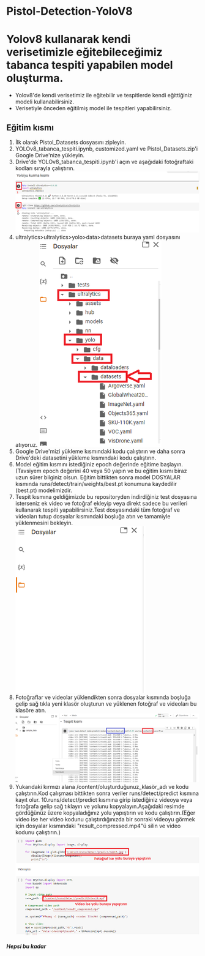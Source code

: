# Pistol-Detection-YoloV8
 
# Yolov8 kullanarak kendi verisetimizle eğitebileceğimiz tabanca tespiti yapabilen model oluşturma.
- Yolov8'de kendi verisetimiz ile eğitebilir ve tespitlerde kendi eğittiğiniz modeli kullanabilirsiniz.
- Verisetiyle önceden eğitilmiş model ile tespitleri yapabilirsiniz.

## Eğitim kısmı
1. İlk olarak Pistol_Datasets dosyasını zipleyin.
2. YOLOv8_tabanca_tespiti.ipynb, customized.yaml ve Pistol_Datasets.zip'i Google Drive'nize yükleyin.
3. Drive'de YOLOv8_tabanca_tespiti.ipynb'i açın ve aşağıdaki fotoğraftaki kodları sırayla çalıştırın.
![](User_guide/a.png)
4. ultralytics>ultralytics>yolo>data>datasets buraya yaml dosyasını atıyoruz.
![](User_guide/b.png)
5. Google Drive'mizi yükleme kısmındaki kodu çalıştırın ve daha sonra Drive'deki datasetini yükleme kısmındaki kodu çalıştırın.
6. Model eğitim kısmını istediğiniz epoch değerinde eğitime başlayın.(Tavsiyem epoch değerini 40 veya 50 yapın ve bu eğitim kısmı biraz uzun sürer bilginiz olsun.
Eğitim bittikten sonra model DOSYALAR kısmında runs/detect/train/weights/best.pt konumuna kaydedilir (best.pt) modelimizdir.
7. Tespit kısmına geldiğimizde bu repositoryden indirdiğiniz test dosyasına isterseniz ek video ve fotoğraf ekleyip veya direkt sadece bu verileri kullanarak tespiti yapabilirsiniz.Test dosyasındaki tüm fotoğraf ve videoları tutup dosyalar kısmındaki boşluğa atın ve tamamiyle yüklenmesini bekleyin.
![](User_guide/c.png)
8. Fotoğraflar ve videolar yüklendikten sonra dosyalar kısmında boşluğa gelip sağ tıkla yeni klasör oluşturun ve yüklenen fotoğraf ve videoları bu klasöre atın.
![](User_guide/d.png)
9. Yukarıdaki kırmızı alana /content/oluşturduğunuz_klasör_adı ve kodu çalıştırın.Kod çalışması bittikten sonra veriler runs/detect/predict kısmına kayıt olur.
10.runs/detect/predict kısmına girip istediğiniz videoya veya fotoğrafa gelip sağ tıklayın ve yolunu kopyalayın.Aşağıdaki resimde gördüğünüz üzere kopyaladığınız yolu yapıştırın ve kodu çalıştırın.(Eğer video ise her video kodunu çalıştırdığınızda bir sonraki videoyu görmek için dosyalar kısmındaki "result_compressed.mp4"ü silin ve video kodunu çalıştırın.)
![](User_guide/e.png) 
##### Hepsi bu kadar
